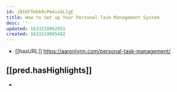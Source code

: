 ```yaml
---
id: jN16FTmbb9cPm4vzGLlgE
title: How to Set up Your Personal Task Management System
desc: ''
updated: 1633220062951
created: 1633219985482
---
```


- [[hasURL]] https://aaronlynn.com/personal-task-management/

## [[pred.hasHighlights]]

- 
